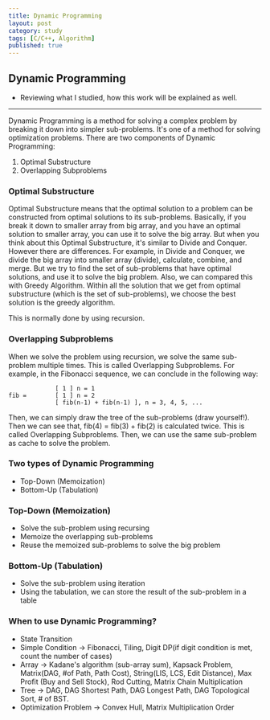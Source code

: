 ```yaml
---
title: Dynamic Programming
layout: post
category: study
tags: [C/C++, Algorithm]
published: true
---
```


## Dynamic Programming
* Reviewing what I studied, how this work will be explained as well. 
---

Dynamic Programming is a method for solving a complex problem by breaking it down into simpler sub-problems. It's one of a method for solving optimization problems. There are two components of Dynamic Programming:

1. Optimal Substructure
2. Overlapping Subproblems

### Optimal Substructure

Optimal Substructure means that the optimal solution to a problem can be constructed from optimal solutions to its sub-problems. Basically, if you break it down to smaller array from big array, and you have an optimal solution to smaller array, you can use it to solve the big array. But when you think about this Optimal Substructure, it's similar to Divide and Conquer. However there are differences. For example, in Divide and Conquer, we divide the big array into smaller array (divide), calculate, combine, and merge. But we try to find the set of sub-problems that have optimal solutions, and use it to solve the big problem. Also, we can compared this with Greedy Algorithm. Within all the solution that we get from optimal substructure (which is the set of sub-problems), we choose the best solution is the greedy algorithm.

This is normally done by using recursion.

### Overlapping Subproblems

When we solve the problem using recursion, we solve the same sub-problem multiple times. This is called Overlapping Subproblems. For example, in the Fibonacci sequence, we can conclude in the following way:

```
             [ 1 ] n = 1
fib =        [ 1 ] n = 2 
             [ fib(n-1) + fib(n-1) ], n = 3, 4, 5, ...
```

Then, we can simply draw the tree of the sub-problems (draw yourself!). Then we can see that, fib(4) = fib(3) + fib(2) is calculated twice. This is called Overlapping Subproblems. Then, we can use the same sub-problem as cache to solve the problem.

### Two types of Dynamic Programming

* Top-Down (Memoization)
* Bottom-Up (Tabulation)

### Top-Down (Memoization)

* Solve the sub-problem using recursing
* Memoize the overlapping sub-problems
* Reuse the memoized sub-problems to solve the big problem

### Bottom-Up (Tabulation)

* Solve the sub-problem using iteration
* Using the tabulation, we can store the result of the sub-problem in a table

### When to use Dynamic Programming?

* State Transition
* Simple Condition -> Fibonacci, Tiling, Digit DP(if digit condition is met, count the number of cases)
* Array -> Kadane's algorithm (sub-array sum), Kapsack Problem, Matrix(DAG, #of Path, Path Cost),  String(LIS, LCS, Edit Distance), Max Profit (Buy and Sell Stock), Rod Cutting, Matrix Chain Multiplication
* Tree -> DAG, DAG Shortest Path, DAG Longest Path, DAG Topological Sort, # of BST.
* Optimization Problem -> Convex Hull, Matrix Multiplication Order